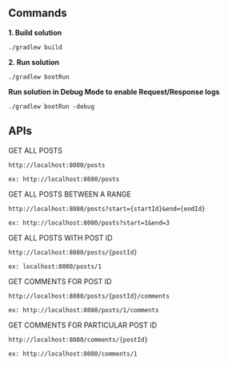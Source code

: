 ## **Commands**

**1. Build solution**

`./gradlew build`

**2. Run solution**

`./gradlew bootRun`

**Run solution in Debug Mode to enable Request/Response logs**

`./gradlew bootRun -debug`

## **APIs**
GET ALL POSTS

`http://localhost:8080/posts`

`ex: http://localhost:8080/posts`

GET ALL POSTS BETWEEN A RANGE

`http://localhost:8080/posts?start={startId}&end={endId}`

`ex: http://localhost:8080/posts?start=1&end=3`

GET ALL POSTS WITH POST ID

`http://localhost:8080/posts/{postId}`

`ex: localhost:8080/posts/1`

GET COMMENTS FOR POST ID

`http://localhost:8080/posts/{postId}/comments`

`ex: http://localhost:8080/posts/1/comments`

GET COMMENTS FOR PARTICULAR POST ID

`http://localhost:8080/comments/{postId}`

`ex: http://localhost:8080/comments/1`